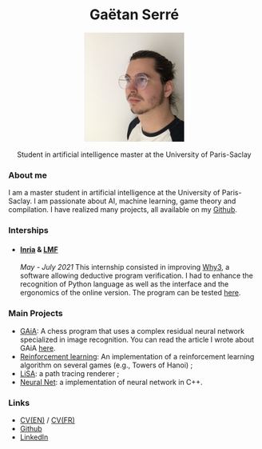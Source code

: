 <div style="text-align: center">
<h1>
  Gaëtan Serré
</h1>
<p>
<img src="assets/gaetan_serre.jpg" width=200 heigth=300>
</p>
<p>
Student in artificial intelligence master at  the University of Paris-Saclay
</p>
</div>




### About me
I am a master student in artificial intelligence at the University of Paris-Saclay.
I am passionate about AI, machine learning, game theory and compilation. I have realized many projects, all available on my <a target="_blank" href="https://github.com/Plagiat01">Github</a>.


### Interships
+ #### <a  target="_blank" href="https://www.inria.fr/">Inria</a> \& <a  target="_blank" href="https://lmf.cnrs.fr/">LMF</a>
  *May - July 2021* 
  This internship consisted in improving <a  target="_blank" href="http://why3.lri.fr/">Why3</a>, a software allowing deductive program verification. I had to enhance the recognition of Python language as well as the interface and the ergonomics of the online version. The program can be tested <a target="_blank" href="http://why3.lri.fr/try/">here</a>.

### Main Projects
+ <a href="https://github.com/Plagiat01/GAiA" target="_blank">GAiA</a>: A chess program that uses a complex residual neural network specialized in image recognition. You can read the article I wrote about GAiA <a href="https://raw.githubusercontent.com/Plagiat01/GAiA/master/article/Performing%20Regression%20on%20Complex%20Data.pdf" target="_blank">here</a>.
+ <a href="https://github.com/Plagiat01/Reinforcement-learning-examples" target="_blank">Reinforcement learning</a>: An implementation of a reinforcement learning algorithm on several games (e.g., Towers of Hanoi) ;
+ <a href="https://github.com/Plagiat01/LiSA" target="_blank">LiSA</a>: a path tracing renderer ;
+ <a href="https://github.com/Plagiat01/NeuralNet" target="_blank">Neural Net</a>: a implementation of neural network in C++.

### Links
+ <a target="_blank" href="https://Plagiat01.github.io/assets/CV/EN/CV.pdf">CV(EN)</a> / <a target="_blank" href="https://Plagiat01.github.io/assets/CV/FR/CV.pdf">CV(FR)</a>
+ <a target="_blank" href="https://github.com/Plagiat01">Github</a>
+ <a target="_blank" href="https://www.linkedin.com/in/ga%C3%ABtan-serr%C3%A9-165974205/">LinkedIn</a>
